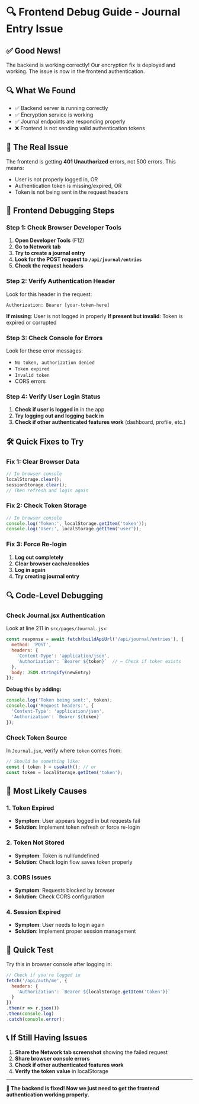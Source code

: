# 🔍 Frontend Debug Guide - Journal Entry Issue

## ✅ Good News!
The backend is working correctly! Our encryption fix is deployed and working. The issue is now in the frontend authentication.

## 🔍 What We Found
- ✅ Backend server is running correctly
- ✅ Encryption service is working
- ✅ Journal endpoints are responding properly
- ❌ Frontend is not sending valid authentication tokens

## 🚨 The Real Issue
The frontend is getting **401 Unauthorized** errors, not 500 errors. This means:
- User is not properly logged in, OR
- Authentication token is missing/expired, OR
- Token is not being sent in the request headers

## 🔧 Frontend Debugging Steps

### Step 1: Check Browser Developer Tools
1. **Open Developer Tools** (F12)
2. **Go to Network tab**
3. **Try to create a journal entry**
4. **Look for the POST request to `/api/journal/entries`**
5. **Check the request headers**

### Step 2: Verify Authentication Header
Look for this header in the request:
```
Authorization: Bearer [your-token-here]
```

**If missing**: User is not logged in properly
**If present but invalid**: Token is expired or corrupted

### Step 3: Check Console for Errors
Look for these error messages:
- `No token, authorization denied`
- `Token expired`
- `Invalid token`
- CORS errors

### Step 4: Verify User Login Status
1. **Check if user is logged in** in the app
2. **Try logging out and logging back in**
3. **Check if other authenticated features work** (dashboard, profile, etc.)

## 🛠️ Quick Fixes to Try

### Fix 1: Clear Browser Data
```javascript
// In browser console
localStorage.clear();
sessionStorage.clear();
// Then refresh and login again
```

### Fix 2: Check Token Storage
```javascript
// In browser console
console.log('Token:', localStorage.getItem('token'));
console.log('User:', localStorage.getItem('user'));
```

### Fix 3: Force Re-login
1. **Log out completely**
2. **Clear browser cache/cookies**
3. **Log in again**
4. **Try creating journal entry**

## 🔍 Code-Level Debugging

### Check Journal.jsx Authentication
Look at line 211 in `src/pages/Journal.jsx`:

```javascript
const response = await fetch(buildApiUrl('/api/journal/entries'), {
  method: 'POST',
  headers: {
    'Content-Type': 'application/json',
    'Authorization': `Bearer ${token}`  // ← Check if token exists
  },
  body: JSON.stringify(newEntry)
});
```

**Debug this by adding:**
```javascript
console.log('Token being sent:', token);
console.log('Request headers:', {
  'Content-Type': 'application/json',
  'Authorization': `Bearer ${token}`
});
```

### Check Token Source
In `Journal.jsx`, verify where `token` comes from:
```javascript
// Should be something like:
const { token } = useAuth(); // or
const token = localStorage.getItem('token');
```

## 🎯 Most Likely Causes

### 1. Token Expired
- **Symptom**: User appears logged in but requests fail
- **Solution**: Implement token refresh or force re-login

### 2. Token Not Stored
- **Symptom**: Token is null/undefined
- **Solution**: Check login flow saves token properly

### 3. CORS Issues
- **Symptom**: Requests blocked by browser
- **Solution**: Check CORS configuration

### 4. Session Expired
- **Symptom**: User needs to login again
- **Solution**: Implement proper session management

## 🚀 Quick Test

Try this in browser console after logging in:
```javascript
// Check if you're logged in
fetch('/api/auth/me', {
  headers: {
    'Authorization': `Bearer ${localStorage.getItem('token')}`
  }
})
.then(r => r.json())
.then(console.log)
.catch(console.error);
```

## 📞 If Still Having Issues

1. **Share the Network tab screenshot** showing the failed request
2. **Share browser console errors**
3. **Check if other authenticated features work**
4. **Verify the token value** in localStorage

---

**🎉 The backend is fixed! Now we just need to get the frontend authentication working properly.**
